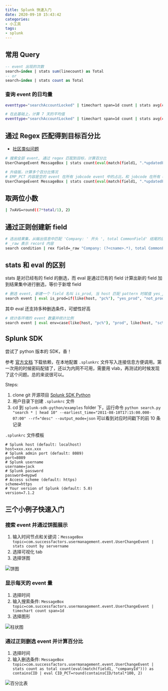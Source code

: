 ```yaml
---
title: Splunk 快速入门
date: 2020-09-10 15:43:42
categories:
- 小工具
tags:
- splunk
---
```


## 常用 Query

```sql
-- event 出现的次数
search=index | stats sum(linecount) as Total
-- or
search=index | stats count as Total
```

### 查询 event 的日均量

```bash
eventtype="searchAccountLocked" | timechart span=1d count | stats avg(count)

# 在此基础上，计算 7 天的平均值
eventtype="searchAccountLocked" | timechart span=1d count | stats avg(count) as avgc ｜ eval n=exact(1 * avgc)
```

## 通过 Regex 匹配得到目标百分比

* [社区类似问题](https://community.splunk.com/t5/Splunk-Search/Get-percentage-of-matchin-to-all-events/td-p/39113)

```bash
# 搜索全部 event, 通过 regex 匹配到目标，计算百分比
UserChangeEvent MessageBox | stats count(eval(match(field1, ".*updatedFields\":\[{\"fieldName\":\"jobCode\".*"))) as JCEvent count as total | eval JC_pct=JCEvent/total*100

# 升级版，计算多个百分比情况
# EMP_PCT 内容是空的 event 在所有 jobcode event 中的占比，和 jobcode 在所有 event 中的占比
UserChangeEvent MessageBox | stats count(eval(match(field1, ".*updatedFields\":\[{\"fieldName\":\"jobCode\".*"))) as totalJCEvent count(eval(match(field1, ".*updatedFields\":\[{\"fieldName\":\"jobCode\",\"fieldType\":\"java.lang.String\",\"afterValue\":\"\"}\].*"))) as emptyEvent count as total | eval EMP_PCT=emptyEvent/totalJCEvent*100, JC_PCT=totalJCEvent/total*100
```

## 取两位小数

```bash
| 7xAVG=round((7*total/1), 2)
```

## 通过正则创建新 field

```bash
# 选出结果集，从输出信息中匹配 'Company: ' 开头 ', total CommonField' 结尾的部分并命名为 cname 统计出现次数
# _raw 表示 record 内容
search condition | rex field=_raw "Company: (?<cname>.*), total CommonField" | stats count by cname
```

## stats 和 eval 的区别

stats 是对已经有的 field 的删选，而 eval 是通过已有的 field 计算出新的 field 加到结果集中进行删选，等价于新增 field

```bash
# 删选 event, 新建一个 field 名叫 is_prod, 当 host 匹配 pattern 时赋值 yes_prod
search event | eval is_prod=if(like(host, "pc%"), "yes_prod", "not_prod") | stats count by is_prod
```

其中 eval 还支持多种删选条件，可塑性好高

```bash
# 统计各环境的 event 数量并统计比例
search event | eval env=case(like(host, "pc%"), "prod", like(host, "sc%"), "prov", like(host, "*"), "others") | stats count by env
```

## Splunk SDK

尝试了 python 版本的 SDK，香！

参考 [官方文档](https://dev.splunk.com/enterprise/docs/python/sdk-python/examplespython/commandline) 下载依赖，在本地配置 `.splunkrc` 文件写入连接信息方便调用。第一次用的时候密码配错了，还以为内网不可用，需要用 vlab，再测试的时候发现了这个问题。总的来说很可以。

Steps:

1. clone git 开源项目 [Splunk SDK Python](https://github.com/splunk/splunk-sdk-python)
2. 用户目录下创建 `.splunkrc` 文件
3. cd 到 `splunk-sdk-python/examples` folder 下，运行命令 `python search.py "search * | head 10" --earliest_time="2011-08-10T17:15:00.000-07:00" --rf="desc" --output_mode=json` 可以看到对应时间戳下的前 10 条记录

`.splunkrc` 文件模板

```config
# Splunk host (default: localhost)
host=xxx.xxx.xxx
# Splunk admin port (default: 8089)
port=8089
# Splunk username
username=jack
# Splunk password
password=mypwd
# Access scheme (default: https)
scheme=https
# Your version of Splunk (default: 5.0)
version=7.1.2
```

## 三个小例子快速入门

### 搜索 event 并通过饼图展示

1. 输入时间节点和关键词：`MessageBox topic=com.successfactors.usermanagement.event.UserChangeEvent | stats count by servername`
2. 选择可视化 tab
3. 选择饼图

![饼图](pie.png)

### 显示每天的 event 量

1. 选择时间
2. 输入搜索条件: `MessageBox topic=com.successfactors.usermanagement.event.UserChangeEvent | timechart count span=1d`
3. 选择图形

![柱状图](bar.png)

### 通过正则删选 event 并计算百分比

1. 选择时间
2. 输入删选条件: `MessageBox topic=com.successfactors.usermanagement.event.UserChangeEvent | stats count as total count(eval(match(field1, "companyId"))) as containsCID | eval CID_PCT=round(containsCID/total*100, 2)`

![百分比表](regex.png)
